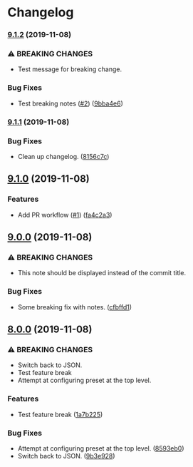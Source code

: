 # Changelog

### [9.1.2](https://github.com/amannn/semantic-release-test/compare/v9.1.1...v9.1.2) (2019-11-08)


### ⚠ BREAKING CHANGES

* Test message for breaking change.

### Bug Fixes

* Test breaking notes ([#2](https://github.com/amannn/semantic-release-test/issues/2)) ([9bba4e6](https://github.com/amannn/semantic-release-test/commit/9bba4e61ae51e1d251b3f1c8257a37d2a7714405))

### [9.1.1](https://github.com/amannn/semantic-release-test/compare/v9.1.0...v9.1.1) (2019-11-08)


### Bug Fixes

* Clean up changelog. ([8156c7c](https://github.com/amannn/semantic-release-test/commit/8156c7c52cbb3f868b13d7b662f153bba6b6b398))

## [9.1.0](https://github.com/amannn/semantic-release-test/compare/v9.0.0...v9.1.0) (2019-11-08)


### Features

* Add PR workflow ([#1](https://github.com/amannn/semantic-release-test/issues/1)) ([fa4c2a3](https://github.com/amannn/semantic-release-test/commit/fa4c2a3cb6d00111f4b6f4aeda896c86e57155c3))

## [9.0.0](https://github.com/amannn/semantic-release-test/compare/v8.0.0...v9.0.0) (2019-11-08)


### ⚠ BREAKING CHANGES

* This note should be displayed instead of the commit title.

### Bug Fixes

* Some breaking fix with notes. ([cfbffd1](https://github.com/amannn/semantic-release-test/commit/cfbffd191ecfff7b226e81e1d218191d163759a4))

## [8.0.0](https://github.com/amannn/semantic-release-test/compare/v7.0.0...v8.0.0) (2019-11-08)


### ⚠ BREAKING CHANGES

* Switch back to JSON.
* Test feature break
* Attempt at configuring preset at the top level.

### Features

* Test feature break ([1a7b225](https://github.com/amannn/semantic-release-test/commit/1a7b225e6207f6640c722bc3c236ab232e7c074f))


### Bug Fixes

* Attempt at configuring preset at the top level. ([8593eb0](https://github.com/amannn/semantic-release-test/commit/8593eb0567dcea4ba86ca063d969cd9de358a8bb))
* Switch back to JSON. ([9b3e928](https://github.com/amannn/semantic-release-test/commit/9b3e9282c23f80729435d84c43e3a1b7ad6b33d3))
